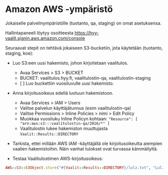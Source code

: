 # Amazon AWS -ympäristö

Jokaiselle palvelinympäristölle (tuotanto, qa, staging) on omat asetuksensa.

Hallintapaneeli löytyy osoitteesta https://hyy-vaalit.signin.aws.amazon.com/console

Seuraavat stepit on tehtävä jokaiseen S3-bucketiin, jota käytetään (tuotanto, staging, koe):

* Luo S3:een uusi hakemisto, johon kirjoitetaan vaalitulos.
  - Avaa Services > S3 > BUCKET
  - BUCKET: vaalitulos.hyy.fi, vaalitulostin-qa, vaalitulostin-staging
  - [ ] Luo buckettiin vuosiluvulle uusi hakemisto.

* Anna kirjoitusoikeus edellä luotuun hakemistoon.
  - Avaa Services > IAM > Users
  - Valitse palvelun käyttäjätunnus (esim vaalitulostin-qa)
  - Valitse Permissions > Inline Policies > nimi > Edit Policy
  - Muokkaa vuosiluku Inline Policyn kohtaan:
    `"Resource": [ "arn:aws:s3:::vaalitulostin-qa/2016/*" ]`
  - Vaalitulostin lukee hakemiston muuttujasta `Vaalit::Results::DIRECTORY`

* Tarkista, ettei millään AWS IAM -käyttäjällä ole kirjoitusoikeutta
  aiempien vaalien hakemistoihin. Näin vanhat tulokset ovat turvassa kämmäilyltä.

* Testaa Vaalitulostimen AWS-kirjoitusoikeus:
```ruby
AWS::S3::S3Object.store("#{Vaalit::Results::DIRECTORY}/lulz.txt", "Lulz: #{Time.now}", Vaalit::Results::S3_BUCKET_NAME, :content_type => 'text/html; charset=utf-8')
```
